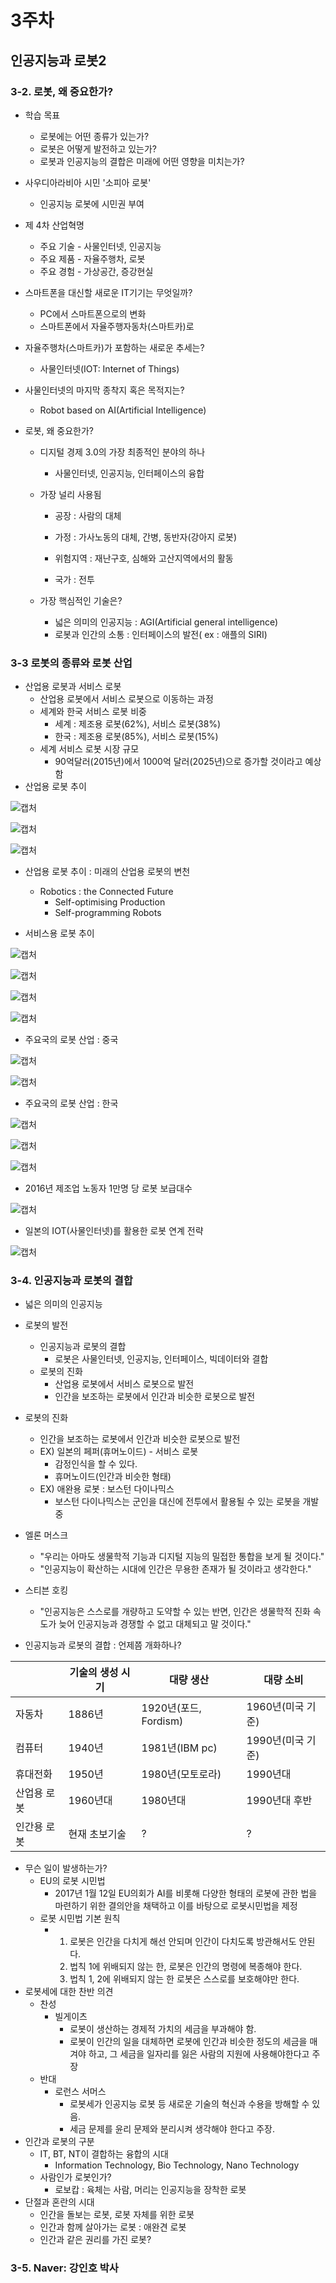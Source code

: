 # 3주차



## 인공지능과 로봇2



### 3-2. 로봇, 왜 중요한가?

- 학습 목표

  - 로봇에는 어떤 종류가 있는가?
  - 로봇은 어떻게 발전하고 있는가?
  - 로봇과 인공지능의 결합은 미래에 어떤 영향을 미치는가?

- 사우디아라비아 시민 '소피아 로봇'

  - 인공지능 로봇에 시민권 부여

- 제 4차 산업혁명

  - 주요 기술 - 사물인터넷, 인공지능
  - 주요 제품 - 자율주행차, 로봇
  - 주요 경험 - 가상공간, 증강현실

- 스마트폰을 대신할 새로운 IT기기는 무엇일까?

  - PC에서 스마트폰으로의 변화
  - 스마트폰에서 자율주행자동차(스마트카)로

- 자율주행차(스마트카)가 포함하는 새로운 추세는?

  - 사물인터넷(IOT: Internet of Things)

- 사물인터넷의 마지막 종착지 혹은 목적지는?

  - Robot based on AI(Artificial Intelligence)

- 로봇, 왜 중요한가?

  - 디지털 경제 3.0의 가장 최종적인 분야의 하나

    - 사물인터넷, 인공지능, 인터페이스의 융합

  - 가장 널리 사용됨

    - 공장 : 사람의 대체
    - 가정 : 가사노동의 대체, 간병, 동반자(강아지 로봇)
    - 위험지역 : 재난구호, 심해와 고산지역에서의 활동

    - 국가 : 전투

  - 가장 핵심적인 기술은?

    - 넓은 의미의 인공지능 : AGI(Artificial general intelligence)
    - 로봇과 인간의 소통 : 인터페이스의 발전( ex : 애플의 SIRI)

### 3-3 로봇의 종류와 로봇 산업

- 산업용 로봇과 서비스 로봇
  - 산업용 로봇에서 서비스 로봇으로 이동하는 과정
  - 세계와 한국 서비스 로봇 비중
    - 세계 : 제조용 로봇(62%), 서비스 로봇(38%)
    - 한국 : 제조용 로봇(85%), 서비스 로봇(15%)
  - 세계 서비스 로봇 시장 규모
    - 90억달러(2015년)에서 1000억 달러(2025년)으로 증가할 것이라고 예상함
- 산업용 로봇 추이

![캡처](md-images/%EC%BA%A1%EC%B2%98-1632113886999.PNG)

![캡처](md-images/%EC%BA%A1%EC%B2%98-1632113962543.PNG)

![캡처](md-images/%EC%BA%A1%EC%B2%98-1632114001835.PNG)

- 산업용 로봇 추이 : 미래의 산업용 로봇의 변천
  - Robotics : the Connected Future
    - Self-optimising Production
    - Self-programming Robots

- 서비스용 로봇 추이

![캡처](md-images/%EC%BA%A1%EC%B2%98-1632114190572.PNG)

![캡처](md-images/%EC%BA%A1%EC%B2%98-1632114281666.PNG)

![캡처](md-images/%EC%BA%A1%EC%B2%98-1632114376901.PNG)

![캡처](md-images/%EC%BA%A1%EC%B2%98-1632114402579.PNG)

- 주요국의 로봇 산업 : 중국

![캡처](md-images/%EC%BA%A1%EC%B2%98-1632114512229.PNG)

![캡처](md-images/%EC%BA%A1%EC%B2%98-1632114549569.PNG)

- 주요국의 로봇 산업 : 한국

![캡처](md-images/%EC%BA%A1%EC%B2%98-1632114626408.PNG)

![캡처](md-images/%EC%BA%A1%EC%B2%98-1632114650429.PNG)

![캡처](md-images/%EC%BA%A1%EC%B2%98-1632114685366.PNG)

- 2016년 제조업 노동자 1만명 당 로봇 보급대수

![캡처](md-images/%EC%BA%A1%EC%B2%98-1632114764291.PNG)

- 일본의 IOT(사물인터넷)를 활용한 로봇 연계 전략

![캡처](md-images/%EC%BA%A1%EC%B2%98-1632114853072.PNG)

### 3-4. 인공지능과 로봇의 결합

- 넓은 의미의 인공지능

- 로봇의 발전
  - 인공지능과 로봇의 결합
    - 로봇은 사물인터넷, 인공지능, 인터페이스, 빅데이터와 결합
  - 로봇의 진화
    - 산업용 로봇에서 서비스 로봇으로 발전
    - 인간을 보조하는 로봇에서 인간과 비슷한 로봇으로 발전
- 로봇의 진화
  - 인간을 보조하는 로봇에서 인간과 비슷한 로봇으로 발전
  - EX) 일본의 페퍼(휴머노이드) - 서비스 로봇
    - 감정인식을 할 수 있다.
    - 휴머노이드(인간과 비슷한 형태)
  - EX) 애완용 로봇 : 보스턴 다이나믹스
    - 보스턴 다이나믹스는 군인을 대신에 전투에서 활용될 수 있는 로봇을 개발중
- 엘론 머스크
  - "우리는 아마도 생물학적 기능과 디지털 지능의 밀접한 통합을 보게 될 것이다."
  - "인공지능이 확산하는 시대에 인간은 무용한 존재가 될 것이라고 생각한다."
- 스티븐 호킹
  - "인공지능은 스스로를 개량하고 도약할 수 있는 반면, 인간은 생물학적 진화 속도가 늦어 인공지능과 경쟁할 수 없고 대체되고 말 것이다."
- 인공지능과 로봇의 결합 : 언제쯤 개화하나?

|             | 기술의 생성 시기 | 대량 생산             | 대량 소비         |
| ----------- | ---------------- | --------------------- | ----------------- |
| 자동차      | 1886년           | 1920년(포드, Fordism) | 1960년(미국 기준) |
| 컴퓨터      | 1940년           | 1981년(IBM pc)        | 1990년(미국 기준) |
| 휴대전화    | 1950년           | 1980년(모토로라)      | 1990년대          |
| 산업용 로봇 | 1960년대         | 1980년대              | 1990년대 후반     |
| 인간용 로봇 | 현재 초보기술    | ?                     | ?                 |

- 무슨 일이 발생하는가?
  - EU의 로봇 시민법
    - 2017년 1월 12일 EU의회가 AI를 비롯해 다양한 형태의 로봇에 관한 법을 마련하기 위한 결의안을 채택하고 이를 바탕으로 로봇시민법을 제정
  - 로봇 시민법 기본 원칙
    - 1. 로봇은 인간을 다치게 해선 안되며 인간이 다치도록 방관해서도 안된다.
      2. 법칙 1에 위배되지 않는 한, 로봇은 인간의 명령에 복종해야 한다.
      3. 법칙 1, 2에 위배되지 않는 한 로봇은 스스로를 보호해야만 한다.
- 로봇세에 대한 찬반 의견
  - 찬성
    - 빌게이츠
      - 로봇이 생산하는 경제적 가치의 세금을 부과해야 함.
      - 로봇이 인간의 일을 대체하면 로봇에 인간과 비슷한 정도의 세금을 매겨야 하고, 그 세금을 일자리를 잃은 사람의 지원에 사용해야한다고 주장
  - 반대
    - 로런스 서머스
      - 로봇세가 인공지능 로봇 등 새로운 기술의 혁신과 수용을 방해할 수 있음.
      - 세금 문제를 윤리 문제와 분리시켜 생각해야 한다고 주장.
- 인간과 로봇의 구분
  - IT, BT, NT이 결합하는 융합의 시대
    - Information Technology, Bio Technology, Nano Technology
  - 사람인가 로봇인가?
    - 로보캅 : 육체는 사람, 머리는 인공지능을 장착한 로봇
- 단절과 혼란의 시대
  - 인간을 돌보는 로봇, 로봇 자체를 위한 로봇
  - 인간과 함께 살아가는 로봇 : 애완견 로봇
  - 인간과 같은 권리를 가진 로봇?

### 3-5. Naver: 강인호 박사

